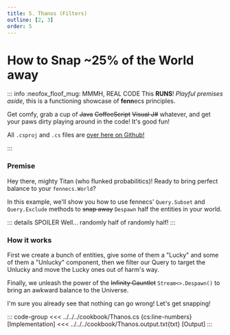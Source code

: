 ```yaml
---
title: 5. Thanos (Filters)
outline: [2, 3]
order: 5
---
```


# How to Snap ~25% of the World away

::: info :neofox_floof_mug: MMMH, REAL CODE
This **RUNS**! *Playful premises aside*, this is a functioning showcase of **fenn**ecs principles.

Get comfy, grab a cup of ~~Java~~ ~~CoffeeScript~~ ~~Visual J#~~ whatever, and get your paws dirty playing around in the code! It's good fun!

All `.csproj` and `.cs` files are [over here on Github!](https://github.com/outfox/fennecs/blob/main/cookbook) 

:::

### Premise
Hey there, mighty Titan (who flunked probabilitics)! Ready to bring perfect balance to your `fennecs.World`?

In this example, we'll show you how to use fennecs' `Query.Subset` and `Query.Exclude` methods to ~~snap away~~ `Despawn` half the entities in your world. 

::: details SPOILER
Well... randomly half of randomly half!
:::
 
### How it works
First we create a bunch of entities, give some of them a "Lucky" and some of them a "Unlucky" component, then we filter our Query to target the Unlucky and move the Lucky ones out of harm's way.

Finally, we unleash the power of the ~~Infinity Gauntlet~~ `Stream<>.Despawn()` to bring an awkward balance to the Universe. 

I'm sure you already see that nothing can go wrong! Let's get snapping!


::: code-group
<<< ../../../cookbook/Thanos.cs {cs:line-numbers} [Implementation]
<<< ../../../cookbook/Thanos.output.txt{txt} [Output]
:::
